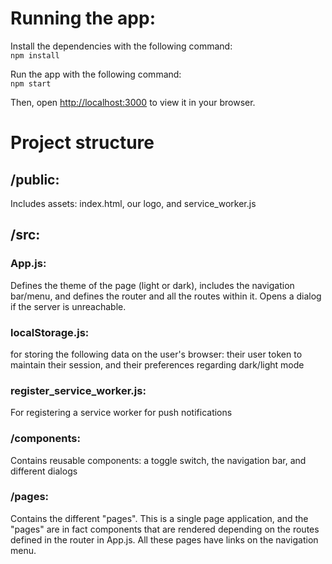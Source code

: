 
# Running the app: 

Install the dependencies with the following command:\
`npm install`

Run the app with the following command:\
`npm start`

Then, open [http://localhost:3000](http://localhost:3000) to view it in your browser.

# Project structure

## /public: 

Includes assets: index.html, our logo, and service_worker.js

## /src:

### App.js:
Defines the theme of the page (light or dark), includes the navigation bar/menu, and defines the router and all the routes within it. Opens a dialog if the server is unreachable.
### localStorage.js:
for storing the following data on the user's browser: their user token to maintain their session, and their preferences regarding dark/light mode
### register_service_worker.js:
For registering a service worker for push notifications
### /components:
Contains reusable components: a toggle switch, the navigation bar, and different dialogs

### /pages:
Contains the different "pages". This is a single page application, and the "pages" are in fact components that are rendered depending on the routes defined in the router in App.js. All these pages have links on the navigation menu.


